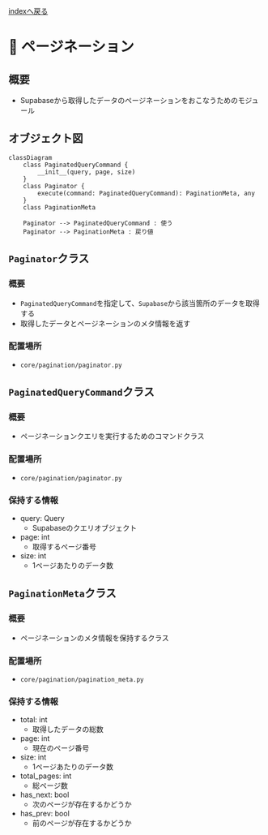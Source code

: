 [indexへ戻る](../index.md)
# 📄 ページネーション

## 概要
- Supabaseから取得したデータのページネーションをおこなうためのモジュール


## オブジェクト図
```mermaid
classDiagram
    class PaginatedQueryCommand {
        __init__(query, page, size)
    }
    class Paginator {
        execute(command: PaginatedQueryCommand): PaginationMeta, any
    }
    class PaginationMeta

    Paginator --> PaginatedQueryCommand : 使う
    Paginator --> PaginationMeta : 戻り値
```

## `Paginator`クラス
### 概要
- `PaginatedQueryCommand`を指定して、`Supabase`から該当箇所のデータを取得する
- 取得したデータとページネーションのメタ情報を返す

### 配置場所
- `core/pagination/paginator.py`

## `PaginatedQueryCommand`クラス
### 概要
- ページネーションクエリを実行するためのコマンドクラス

### 配置場所
- `core/pagination/paginator.py`

### 保持する情報
- query: Query
  - Supabaseのクエリオブジェクト
- page: int
  - 取得するページ番号
- size: int
  - 1ページあたりのデータ数

## `PaginationMeta`クラス
### 概要
- ページネーションのメタ情報を保持するクラス
  
### 配置場所
- `core/pagination/pagination_meta.py`

### 保持する情報
- total: int
  - 取得したデータの総数
- page: int
  - 現在のページ番号
- size: int
  - 1ページあたりのデータ数
- total_pages: int
  - 総ページ数
- has_next: bool
  - 次のページが存在するかどうか
- has_prev: bool
  - 前のページが存在するかどうか
